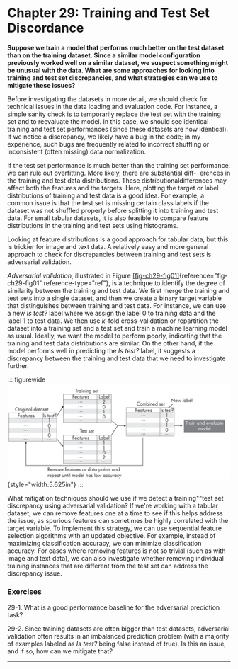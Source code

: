 







# Chapter 29: Training and Test Set Discordance [](#chapter-29-training-and-test-set-discordance)



**Suppose we train a model that performs much better on the test dataset
than on the training dataset. Since a similar model configuration
previously worked well on a similar dataset, we suspect something might
be unusual with the data. What are some approaches for looking into
training and test set discrepancies, and what strategies can we use to
mitigate these issues?**

Before investigating the datasets in more detail, we should check for
technical issues in the data loading and evaluation code. For instance,
a simple sanity check is to temporarily replace the test set with the
training set and to reevaluate the model. In this case, we should see
identical training and test set performances (since these datasets are
now identical). If we notice a discrepancy, we likely have a bug in the
code; in my experience, such bugs are frequently related to incorrect
shuffling or inconsistent (often missing) data normalization.

If the test set performance is much better than the training set
performance, we can rule out overfitting. More likely, there are
substantial diff-  erences in the training and test data distributions.
These distributionaldifferences may affect both the features and the
targets. Here, plotting the target or label distributions of training
and test data is a good idea. For example, a common issue is that the
test set is missing certain class labels if the dataset was not shuffled
properly before splitting it into training and test data. For small
tabular datasets, it is also feasible to compare feature distributions
in the training and test sets using histograms.

Looking at feature distributions is a good approach for tabular data,
but this is trickier for image and text data. A relatively easy and more
general approach to check for discrepancies between training and test
sets is adversarial validation.

*Adversarial validation*, illustrated in
Figure [\[fig-ch29-fig01\]](#fig-ch29-fig01){reference="fig-ch29-fig01"
reference-type="ref"}, is a technique to identify the degree of
similarity between the training and test data. We first merge the
training and test sets into a single dataset, and then we create a
binary target variable that distinguishes between training and test
data. For instance, we can use a new *Is test?* label where we assign
the label 0 to training data and the label 1 to test data. We then use
*k*-fold cross-validation or repartition the dataset into a training set
and a test set and train a machine learning model as usual. Ideally, we
want the model to perform poorly, indicating that the training and test
data distributions are similar. On the other hand, if the model performs
well in predicting the *Is test?* label, it suggests a discrepancy
between the training and test data that we need to investigate further.

::: figurewide
![image](../images/ch29-fig01.png){style="width:5.625in"}
:::

What mitigation techniques should we use if we detect a training""test
set discrepancy using adversarial validation? If we're working with a
tabular dataset, we can remove features one at a time to see if this
helps address the issue, as spurious features can sometimes be highly
correlated with the target variable. To implement this strategy, we can
use sequential feature selection algorithms with an updated objective.
For example, instead of maximizing classification accuracy, we can
minimize classification accuracy. For cases where removing features is
not so trivial (such as with image and text data), we can also
investigate whether removing individual training instances that are
different from the test set can address the discrepancy issue.

### Exercises [](#exercises)

29-1. What is a good performance baseline for the adversarial prediction
task?

29-2. Since training datasets are often bigger than test datasets,
adversarial validation often results in an imbalanced prediction problem
(with a majority of examples labeled as *Is test?* being false instead
of true). Is this an issue, and if so, how can we mitigate that?


------------------------------------------------------------------------

